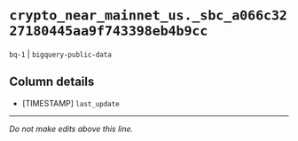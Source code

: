 # `crypto_near_mainnet_us._sbc_a066c3227180445aa9f743398eb4b9cc`
`bq-1` | `bigquery-public-data`

## Column details
* [TIMESTAMP] `last_update`

-------------------------------------------------------------------------------
*Do not make edits above this line.*
